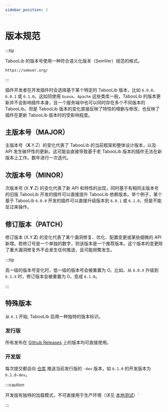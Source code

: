 ```yaml
---
sidebar_position: 2
---
```


# 版本规范

:::tip

TabooLib 的版本号使用一种符合语义化版本（SemVer）规范的格式。

    https://semver.org/

:::

插件开发者在开发插件时会选择基于某个特定的 TabooLib 版本，比如 `6.0.0`、`6.0.1` 或 `6.1.0`。这如同使用 `Guava`、`Apache` 这些类库一般，TabooLib 的版本更新并不会影响插件本身，且一个服务端中也可以同时存在多个不同版本的 TabooLib。但是 TabooLib 版本的变化直接反映了特性的增删与修改，也反映了插件在更新 TabooLib 版本时的受影响程度。

## 主版本号（MAJOR）

主版本号（**X**.Y.Z）的变化代表了 TabooLib 的当前框架和整体设计版本，以及 API 发生破坏性的更新。这可能会直接导致基于老 TabooLib 版本的插件无法在新版本上工作。数年进行一次迭代。

## 次版本号（MINOR）

次版本号 (X.**Y**.Z) 的变化代表了新 API 和特性的出现，同时基于有相同主版本号的旧版 TabooLib 开发的插件可以直接提升 TabooLib 依赖版本。举个例子，某个基于 TabooLib `6.0.0` 开发的插件可以直接升级版本到 `6.0.1` 或 `6.1.0`，但是不能反过来操作。

## 修订版本（PATCH）

修订版本 (X.Y.**Z**) 的变化代表了某个漏洞修复、优化、配置变更或某些细微的 API 新增。若修订号是一个单独的数字，则该版本是一个推荐版本。这个版本的变更除了重大漏洞修复外不会发生任何推送，且可能频繁发生。

:::tip

高一级的版本号变化时，低一级的版本号会被重置为 0。比如，从 `6.0.X` 升级到 `6.1.X` 时，修订版本会被重置为 0，变成 `6.1.0`。

:::

## 特殊版本

从 `6.1` 开始, TabooLib 启用一种独特的版本标识。

### 发行版

所有发布在 [Github Releases](https://github.com/TabooLib/taboolib/releases) 上的版本均可直接使用。

### 开发版

每次提交都会向 [仓库](https://repo.tabooproject.org) 推送当前发行版的 `-dev` 版本，如 `6.1.0` 的开发版本为 `6.1.0-dev`。

:::caution

开发版有独特的加载模式，不可直接用于生产环境（详见 [本地测试](/contributing/localtest)）`

:::
